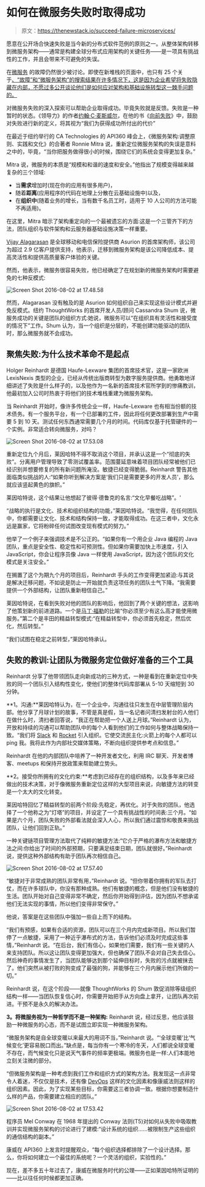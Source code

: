 # 如何在微服务失败时取得成功

> 原文：<https://thenewstack.io/succeed-failure-microservices/>

愿意在公开场合快速失败是当今新的分布式软件范例的原则之一。从整体架构转移到微服务架构——通常是构建全球分布式应用架构的关键任务——是一项具有挑战性的工作，并且会带来不可避免的失误。

在[微服务](/category/microservices/) 的故障仍然很少被讨论。即使在新堆栈的页面中，也只有 25 个关于[、“故障”和“微服务架构”的搜索结果在许多情况下，这是因为企业希望将失败隐藏在内部，不愿过多公开谈论他们是如何应对架构和基础设施转型这一棘手问题的。](https://thenewstack.io/?s=failure+%2B+microservices)

对微服务失败的深入探索可以帮助企业取得成功。毕竟失败就是反馈。失败是一种暂时的状态。《领导力》的作者[约翰·C·麦斯威尔](https://twitter.com/JohnCMaxwell)，在他的书《[向前失败](https://www.amazon.com/Failing-Forward-Turning-Mistakes-Stepping/dp/0785288570)》中，鼓励对失败进行新的定义，将其视为“我们为获得成功所付出的代价”

在最近于纽约举行的 CA Technologies 的 API360 峰会上，《微服务架构:调整原则、实践和文化》的合著者 Ronnie Mitra 说，重新定位微服务架构的失误是意料之中的，毕竟，“当你把服务做得很小的时候，围绕它们的系统会变得更加复杂。”

Mitra 说，微服务的本质是“规模和和谐的速度和安全。”他指出了规模变得越来越复杂的三个领域:

*   当**需求**增加时(现在你的应用有很多用户)，
*   随着**距离**(应用程序的代码在地理上分散在云基础设施中)以及，
*   在**组织中**(随着业务的增长，当有数千名员工时，适用于 10 人公司的方法可能不再适用)。

在这里，Mitra 暗示了架构重定向的一个最被遗忘的方面:这是一个三管齐下的方法，团队组织与软件架构和云服务器基础设施决策一样重要。

[Vijay Alagarasan](https://twitter.com/vijayalagarasan) 是全球移动和电信保险提供商 Asurion 的首席架构师，该公司为超过 2.9 亿客户提供支持，他表示，迁移到微服务架构是该公司降低成本、提高灵活性和提供高质量客户体验的关键。

然而，他表示，微服务很容易失败，他已经确定了在规划新的微服务架构时需要避免的七种反模式:

![Screen Shot 2016-08-02 at 17.48.58](img/832945c1ca93daf161152d1a955e4594.png)

然而，Alagarasan 没有触及的是 Asurion 如何组织自己来实现这些设计模式并避免反模式。纽约 ThoughtWorks 的首席开发人员/顾问 Cassandra Shum 说，微服务成功的关键是团队的组织方式:她说，微服务可以“在组织具有灵活性和接受度的情况下”工作。Shum 认为，当一个组织是分层的，不能创建功能驱动的团队时，那么微服务就不会成功。

## 聚焦失败:为什么技术革命不是起点

Holger Reinhardt 是德国 Haufe-Lexware 集团的首席技术官，这是一家欧洲 LexisNexis 类型的企业，已经从传统出版商转型为数字服务提供商。他勇敢地详细讲述了失败是什么样子的，以及他作为一名新的首席技术官所学到的惨痛教训，他最初加入公司时热衷于将他们的技术堆栈重建为微服务架构。

当 Reinhardt 开始时，像许多传统企业一样，Haufe-Lexware 也有相当份额的技术债务。有一个服务平台，有一个已部署的工件，因此将任何更改部署到生产中需要 5 到 10 天。测试任何东西通常需要几个月的时间。代码库仅基于托管硬件的一个实例。非常适合转向微服务，对吗？

![Screen Shot 2016-08-02 at 17.53.08](img/b5437ad72c053276c735a7e54d7adbfe.png)

重新定位九个月后，莱因哈特不得不取消这个项目，并承认这是一个“彻底的失败”。分离用户管理导致了零测试覆盖率。范围蔓延意味着项目团队经常被他们已经识别并想要修复的所有新问题所淹没。敏捷已经变得脆弱。Reinhardt 警告其他面临类似挑战的人:“如果你听到解决方案是‘我们只是需要更多的开发人员’，那么就应该竖起黄色的旗帜。”

莱因哈特说，这个结果让他想起了彼得·德鲁克的名言:“文化早餐吃战略”。'

“战略的执行是文化、技术和组织结构的功能，”莱因哈特说。“我觉得，在任何团队中，你都需要让文化、技术和结构保持一致，才能取得成功。在这三者中，文化永远是赢家，它将粉碎任何试图改变现有模式的努力。”

他举了一个例子来强调技术是不公正的。“如果你有一个用企业 Java 编程的 Java 团队，重点是安全性、稳定性和可预测性。但如果你需要加快上市速度，引入 JavaScript，你会让程序员像 Java 一样使用 JavaScript，因为这个团队的文化模式是关注安全。”

在搁置了这个为期九个月的项目后，Reinhardt 手头的工作变得更加紧迫:与其说是解决迁移问题，不如说是防止一开始就负责这项任务的团队士气下降。“我需要提供一个外部结构，让团队重新相信自己。”

莱因哈特说，在看到失败对他的团队的影响后，他回到了两个关键的想法，这影响了他策划新的前进道路。一个是[马丁·福勒](http://www.martinfowler.com/)的比喻“你必须至少有这么高才能使用微服务。”第二个是丰田的精益转型模式:“在精益转型中，你必须首先稳定，然后优化，然后转型。”

“我们试图在稳定之前转型，”莱因哈特承认。

## 失败的教训:让团队为微服务定位做好准备的三个工具

Reinhardt 分享了他带领团队走向新成功的三种方式，一种是看到在重新定位中失败的同一个团队引入结构性变化，使他们的整体代码库部署从 5-10 天缩短到 30 分钟。

**1。沟通:**莱因哈特认为，在一个企业中，沟通往往只发生在中层管理阶层内部。他分享了月球计划的故事，不管是真是假，当一名记者问清扫发射台的人他们在做什么时，清扫者回答说，“我正在帮助把一个人送上月球。”Reinhardt 认为，开放和持续的沟通可以帮助团队中的每个人看到他们的工作如何与整体战略保持一致。“我们将 [Slack](https://slack.com/) 和 [Rocket](https://rocket.chat/) 引入组织。它使交流民主化:火箭上的每个人都可以 ping 我。我将此作为内部社交媒体策略，不断向组织提供参考点和信息。”

Reinhardt 在他的内部团队中培养了一种开发者文化，利用 IRC 聊天、开发者博客、meetups 和保持开放政策来帮助建立势头。

**2。接受你所拥有的文化约束:**考虑到已经存在的组织结构，以及多年来已经做出的技术决策，对于像微服务重新定位这样的大型项目来说，向敏捷方法的转变是一个太大的文化转变。

莱因哈特回忆了精益转型的前两个阶段:先稳定，再优化。对于失败的团队，他选择了一个他称之为“灯塔”的项目，并设定了一个具有挑战性的时间表:三个月。“如果是六个月，团队失败的外部看法就会深入人心，所以我们通过震惊和敬畏来挑战团队，让他们回到正轨。”

一种关键链项目管理方法取代了纯粹的敏捷方法:“它介于严格的瀑布方法和敏捷方法之间:你给出了时间的外部预期，只要满足结束日期，团队就很好。”Reinhardt 说，提供这种外部结构有助于团队再次相信自己。

![Screen Shot 2016-08-02 at 17.57.40](img/90fad06d5fa7639ee26b5c93eacdf116.png)

“敏捷对于非常成熟的团队非常有用，”Reinhardt 说。“但你带着你拥有的军队去打仗，而在许多球队中，你没有那种成熟。他们有敏捷的概念，但是他们没有敏捷的生活。团队开始对自己变得非常不确定，然后你开始得到评估，因为团队不想承诺他们无法实现的事情，所以他们变得非常保守。”

他说，答案是在这些团队中强加一些自上而下的结构。

“我们有预感，如果有合适的资源，团队可以在三个月内完成新项目。所以我们暂停了一点敏捷，采用了一种近乎瀑布式的方法，告诉他们必须及时完成这些事情，”Reinhardt 说。“在后台，我们有信心，如果他们需要，我们有一些关键的人来支持团队。所以这让团队变得更加强大，但也确保了团队不会对自己失去信心。然后神奇的事情发生了，当团队能够达到那个延伸目标时，失败的污点就被抹去了。他们突然从被打败的狗变成了最强的狗，并能够在三个月内展示他们所做的一切。”

Reinhardt 说，在这个阶段——就像 ThoughtWorks 的 Shum 敦促消除等级组织结构一样——当团队恢复信心时，你需要开始把手从方向盘上拿开，让团队再次前进。干预不是永久的解决办法。

**3。将微服务视为一种哲学而不是一种架构:** Reinhardt 说，经过反思，他应该鼓励一种微服务的心态，而不是试图立即实现一种微服务架构。

“微服务架构是自全球变暖以来最大的用词不当，”Reinhardt 说。“‘全球变暖’比‘气候变化’更容易脱口而出。”缺点是，每当你有一个寒冷的冬天，人们都说全球变暖不存在，而气候变化只是说天气事件的频率更极端。微服务也是一样:人们本能地立刻关注微的部分。

“但微服务架构是一种考虑到我们工作和组织方式的架构方法。我发现这一点非常令人着迷，不仅仅是技术，还有像 [DevOps](/category/devops/) 这样的文化因素和像康威法则这样的组织因素。因此，为了实现某些目标，你需要这三者协调一致。根据你想要制造什么样的产品，你需要建立相应的团队。”

![Screen Shot 2016-08-02 at 17.53.42](img/eba92742ed0c35554e46f503a227a09d.png)

程序员 Mel Conway 在 1968 年提出的 Conway 法则(T5)对如何从失败中吸取教训并实现微服务架构的讨论进行了建模:“设计系统的组织……被限制生产这些组织的通信结构的副本。”

康威在 API360 上发言时提醒观众，“每个组织选择都排除了一个设计选择。那么，你将如何建立一个最佳的系统呢？一个灵活的组织，实验性的。”

现在，差不多五十年过去了，康威在微服务时代的公理——正如莱因哈特所证明的——比以往任何时候都更加正确。

<svg xmlns:xlink="http://www.w3.org/1999/xlink" viewBox="0 0 68 31" version="1.1"><title>Group</title> <desc>Created with Sketch.</desc></svg>
